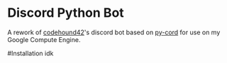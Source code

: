 # Discord Python Bot

A rework of [codehound42](https://github.com/codehound42)'s discord bot based on [py-cord](https://docs.pycord.dev/en/stable/) for use on my Google Compute Engine.

#Installation
idk
